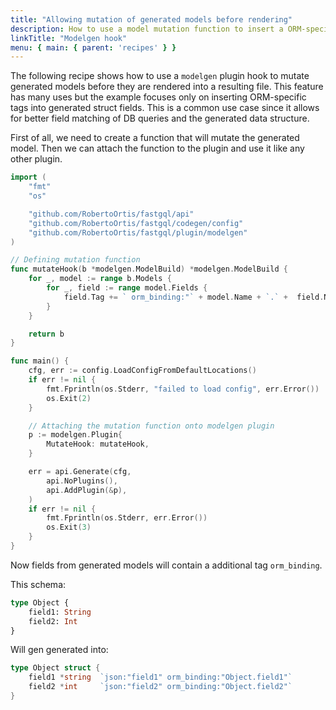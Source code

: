 ```yaml
---
title: "Allowing mutation of generated models before rendering"
description: How to use a model mutation function to insert a ORM-specific tags onto struct fields.
linkTitle: "Modelgen hook"
menu: { main: { parent: 'recipes' } }
---
```


The following recipe shows how to use a `modelgen` plugin hook to mutate generated
models before they are rendered into a resulting file. This feature has many uses but
the example focuses only on inserting ORM-specific tags into generated struct fields. This
is a common use case since it allows for better field matching of DB queries and
the generated data structure.

First of all, we need to create a function that will mutate the generated model.
Then we can attach the function to the plugin and use it like any other plugin.

``` go
import (
	"fmt"
	"os"

	"github.com/RobertoOrtis/fastgql/api"
	"github.com/RobertoOrtis/fastgql/codegen/config"
	"github.com/RobertoOrtis/fastgql/plugin/modelgen"
)

// Defining mutation function
func mutateHook(b *modelgen.ModelBuild) *modelgen.ModelBuild {
	for _, model := range b.Models {
		for _, field := range model.Fields {
			field.Tag += ` orm_binding:"` + model.Name + `.` +  field.Name + `"`
		}
	}

	return b
}

func main() {
	cfg, err := config.LoadConfigFromDefaultLocations()
	if err != nil {
		fmt.Fprintln(os.Stderr, "failed to load config", err.Error())
		os.Exit(2)
	}

	// Attaching the mutation function onto modelgen plugin
	p := modelgen.Plugin{
		MutateHook: mutateHook,
	}

	err = api.Generate(cfg,
		api.NoPlugins(),
		api.AddPlugin(&p),
	)
	if err != nil {
		fmt.Fprintln(os.Stderr, err.Error())
		os.Exit(3)
	}
}
```

Now fields from generated models will contain a additional tag `orm_binding`.

This schema:

```graphql
type Object {
    field1: String
    field2: Int
}
```

Will gen generated into:

```go
type Object struct {
	field1 *string  `json:"field1" orm_binding:"Object.field1"`
	field2 *int     `json:"field2" orm_binding:"Object.field2"`
}
```
